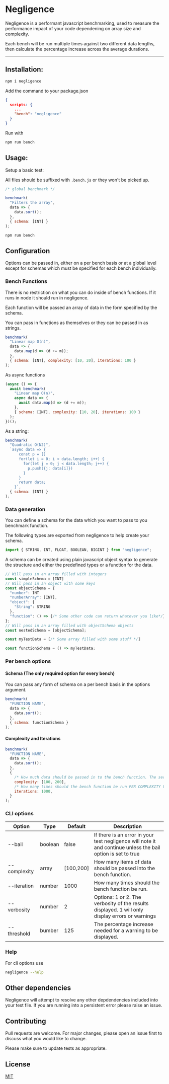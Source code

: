 # Negligence

Negligence is a performant javascript benchmarking, used to measure the performance impact of your code dependening on array size and complexity.

Each bench will be run multiple times against two different data lengths, then calculate the percentage increase across the average durations.

---

## Installation:

```bash
npm i negligence
```

Add the command to your package.json

```json
{
  scripts: {
    ...
    "bench": "negligence"
  }
}
```

Run with

```bash
npm run bench
```

## Usage:

Setup a basic test:

All files should be suffixed with `.bench.js` or they won't be picked up.

```javascript
/* global benchmark */

benchmark(
  "Filters the array",
  data => {
    data.sort();
  },
  { schema: [INT] }
);
```

```bash
npm run bench
```

## Configuration

Options can be passed in, either on a per bench basis or at a global level except for schemas which must be specified for each bench individually.

### Bench Functions

There is no restriction on what you can do inside of bench functions. If it runs in node it should run in negligence.

Each function will be passed an array of data in the form specified by the schema.

You can pass in functions as themselves or they can be passed in as strings.

```javascript
benchmark(
  "Linear map O(n)",
  data => {
    data.map(d => (d += m));
  },
  { schema: [INT], complexity: [10, 20], iterations: 100 }
);
```

As async functions

```javascript
(async () => {
  await benchmark(
    "Linear map O(n)",
    async data => {
      await data.map(d => (d += m));
    },
    { schema: [INT], complexity: [10, 20], iterations: 100 }
  );
})();
```

As a string:

```javascript
benchmark(
  "Quadratic O(N2)",
  `async data => {
      const p = []
      for(let i = 0; i < data.length; i++) {
        for(let j = 0; j < data.length; j++) {
          p.push({j: data[i]})
        }
      }
      return data;
    }`,
  { schema: [INT] }
);
```

### Data generation

You can define a schema for the data which you want to pass to you benchmark function.

The following types are exported from negligence to help create your schema.

```javascript
import { STRING, INT, FLOAT, BOOLEAN, BIGINT } from "negligence";
```

A schema can be created using plain javascript object syntax to generate the structure and either the predefined types or a function for the data.

```javascript
// Will pass in an array filled with integers
const simpleSchema = [INT]
// Will pass in an object with some keys
const objectSchema = {
  "number": INT
  "numberArray": [INT],
  "object": {
    "String": STRING
  },
  "function": () => {/* Some other code can return whatever you like*/}
};
// Will pass in an array filled with objectSchema objects
const nestedSchema = [objectSchema];

const myTestData = [/* Some array filled with some stuff */]

const functionSchema = () => myTestData;
```

### Per bench options

#### Schema (The only required option for every bench)

You can pass any form of schema on a per bench basis in the options argument.

```javascript
benchmark(
  "FUNCTION NAME",
  data => {
    data.sort();
  },
  { schema: functionSchema }
);
```

#### Complexity and Iterations

```javascript
benchmark(
  "FUNCTION NAME",
  data => {
    data.sort();
  },
  {
    /* How much data should be passed in to the bench function. The second value should be double the first for accurate percentage increases. You can pass more than two values into this array for more accurate analysis but only the first two will be used for creating the percentage increase. Increasing these values will increas the length of time benches take to run. */
    complexity: [100, 200],
    /* How many times should the bench function be run PER COMPLEXITY VALUE. Increasing this will mean in more accurate results, but will increase the length of time benches take to run. */
    iterations: 1000,
  }
);
```

### CLI options

| Option       | Type    | Default   | Description                                                                                                  |
| ------------ | ------- | --------- | ------------------------------------------------------------------------------------------------------------ |
| --bail       | boolean | false     | If there is an error in your test negligence will note it and continue unless the bail option is set to true |
| --complexity | array   | [100,200] | How many items of data should be passed into the bench function.                                             |
| --iteration  | number  | 1000      | How many times should the bench function be run.                                                             |
| --verbosity  | number  | 2         | Options: 1 or 2. The verbosity of the results displayed. 1 will only display errors or warnings              |
| --threshold  | bumber  | 125       | The percentage increase needed for a warning to be displayed.                                                |

### Help
For cli options use
```bash
negligence --help
```
## Other dependencies

Negligence will attempt to resolve any other depdendencies included into your test file. If you are running into a persistent error please raise an issue.

## Contributing

Pull requests are welcome. For major changes, please open an issue first to discuss what you would like to change.

Please make sure to update tests as appropriate.

## License

[MIT](https://github.com/overly-engineered/negligence/blob/core/LICENSE)
